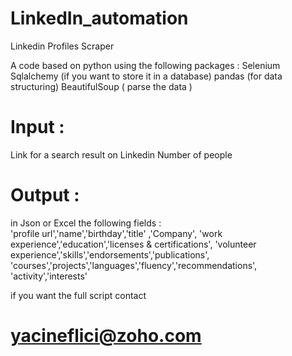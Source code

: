 # LinkedIn_automation
Linkedin Profiles Scraper 

A code based on python using the following packages  :
 Selenium 
 Sqlalchemy (if you want to store it in a database) 
 pandas (for data structuring)
 BeautifulSoup ( parse the data )


# Input :
  Link for a search result on Linkedin 
  Number of people 
# Output : 
  in Json or Excel 
  the following fields :      
                             'profile url','name','birthday','title' ,'Company',
                             'work experience','education','licenses & certifications',
                             'volunteer experience','skills','endorsements','publications',
                             'courses','projects','languages','fluency','recommendations',
                             'activity','interests'

if you want the full script contact 
# yacineflici@zoho.com 

